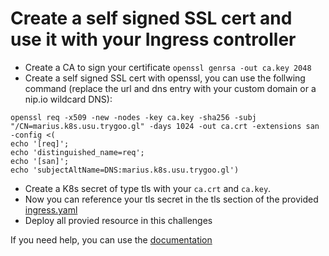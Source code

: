 # Create a self signed SSL cert and use it with your Ingress controller

- Create a CA to sign your certificate ```openssl genrsa -out ca.key 2048```
- Create a self signed SSL cert with openssl, you can use the follwing command (replace the url and dns entry with your custom domain or a nip.io wildcard DNS):
```
openssl req -x509 -new -nodes -key ca.key -sha256 -subj "/CN=marius.k8s.usu.trygoo.gl" -days 1024 -out ca.crt -extensions san -config <(
echo '[req]';
echo 'distinguished_name=req';
echo '[san]';
echo 'subjectAltName=DNS:marius.k8s.usu.trygoo.gl')
```

- Create a K8s secret of type tls with your `ca.crt` and `ca.key`.
- Now you can reference your tls secret in the tls section of the provided [ingress.yaml](./ingress.yaml)
- Deploy all provied resource in this challenges

If you need help, you can use the [documentation](https://kubernetes.io/docs/concepts/configuration/secret/#tls-secrets)